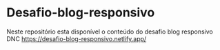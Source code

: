 # Desafio-blog-responsivo
Neste repositório esta disponível o conteúdo do desafio  blog responsivo DNC
https://desafio-blog-responsivo.netlify.app/
